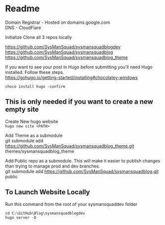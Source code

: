 # Readme

Domain Registrar - Hosted on domains.google.com  
DNS - CloudFlare  

Initialize Clone all 3 repos locally  

https://github.com/SysManSquad/sysmansquadblogdev  
https://github.com/SysManSquad/sysmansquadblog  
https://github.com/SysManSquad/sysmansquadblog_theme  

If you want to see your post in Hugo before submitting you'll need Hugo installed. Follow these steps.  
https://gohugo.io/getting-started/installing#chocolatey-windows

`choco install hugo -confirm`  

## This is only needed if you want to create a new empty site

Create New hugo website  
`hugo new site <PATH>`  

Add Theme as a submodule  
git submodule add https://github.com/SysManSquad/sysmansquadblog_theme.git themes/sysmansquadblog_theme  

Add Public repo as a submodule. This will make it easier to publish changes than trying to manage prod and dev branches.  
git submodule add https://github.com/SysManSquad/sysmansquadblog.git public  

## To Launch Website Locally

Run this command from the root of your sysmansquaddev folder

```ps
cd C:\GitHub\Blog\sysmansquadblogdev  
hugo server -D  
```
